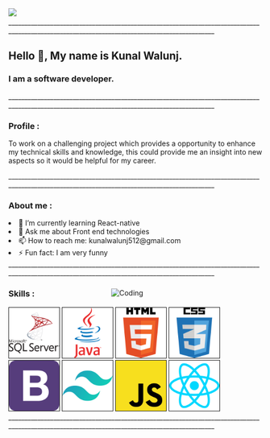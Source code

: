 
<img src="https://kunal-walunj.github.io/kunal-walunj/Profile_picture.png">

<div>______________________________________________________________________________________________________________________________________________</div>
 
 
<h2> Hello 👋, My name is Kunal Walunj.</h2>
<h3> I am a software developer.</h3>




<div>______________________________________________________________________________________________________________________________________________</div>

<h3> Profile :</h3>
<p>
To work on a challenging project which provides a opportunity to enhance my technical skills and knowledge,
this could provide me an insight into new aspects so it would be helpful for my career.
</p>

<div>______________________________________________________________________________________________________________________________________________</div>

<div>
<h3> About me :</h3>
<li>🌱 I’m currently learning React-native</li>
<li>💬 Ask me about Front end technologies</li>
<li>📫 How to reach me: kunalwalunj512@gmail.com</li>
<li>⚡ Fun fact: I am very funny</li>
</div>


<div>______________________________________________________________________________________________________________________________________________</div>
    <h3></h3>
    <img align="right" alt="Coding" width="300px" src="https://media.tenor.com/rePDfDWO3XoAAAAd/hacking.gif">

<h3> Skills :</h3>
    <img height="100rem" width="100rem" border="1px" src="./images/Microsoft-sql-server-01/Microsoft-sql-server-01.png" alt="sql">
    <img height="100rem" width="100rem" border="1px" src="./images/Java-01/Java-01.png" alt="java">
    <img height="100rem" width="100rem" border="1px" src="./images/HTML-5-01/HTML-5-01.png" alt="html">
    <img height="100rem" width="100rem" border="1px" src="./images/CSS-3-01/CSS-3-01.png" alt="css">
    <img height="100rem" width="100rem" border="1px" src="./images/Bootstrap-07/Bootstrap-07.png" alt="bs">
    <img height="100rem" width="100rem" border="1px" src="./images/Tailwindcss-01/Tailwindcss-01.png" alt="tcss">
    <img height="100rem" width="100rem" border="1px" src="./images/JavaScript-01/JavaScript-01.png" alt="js">
    <img height="100rem" width="100rem" border="1px" src="./images/React-01/React-01.png" alt="react-js">




<div>______________________________________________________________________________________________________________________________________________</div>






